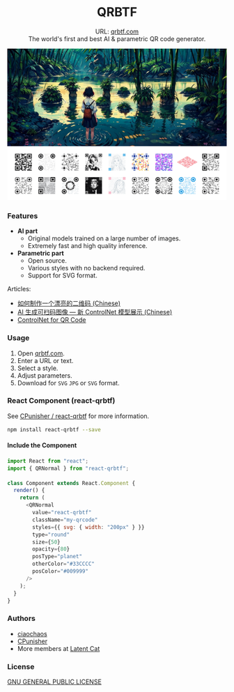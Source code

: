 <h1 align="center">QRBTF</h1>

<p align="center">
    URL: <a href="https://qrbtf.com" target="_blank">qrbtf.com</a><br />
    The world's first and best AI & parametric QR code generator.
</p>

<p align="center">
    <img src="public/assets/resources/qrbtf-hero.jpg">
    <img src="public/assets/resources/qrcodes.jpg">
</p>

### Features

- **AI part**
  - Original models trained on a large number of images.
  - Extremely fast and high quality inference.
- **Parametric part**
  - Open source.
  - Various styles with no backend required.
  - Support for SVG format.

Articles:

- [如何制作一个漂亮的二维码 (Chinese)](https://mp.weixin.qq.com/s/_Oy9I9FqPXhfwN9IUhf6_g)
- [AI 生成可扫码图像 — 新 ControlNet 模型展示 (Chinese)](https://mp.weixin.qq.com/s/i4WR5ULH1ZZYl8Watf3EPw)
- [ControlNet for QR Code](https://www.reddit.com/r/StableDiffusion/comments/141hg9x/controlnet_for_qr_code/)

### Usage

1. Open [qrbtf.com](https://qrbtf.com).
2. Enter a URL or text.
3. Select a style.
4. Adjust parameters.
5. Download for `SVG` `JPG` or `SVG` format.

### React Component (react-qrbtf)

See [CPunisher / react-qrbtf](https://github.com/cpunisher/react-qrbtf) for more information.

```bash
npm install react-qrbtf --save
```

#### Include the Component

```js
import React from "react";
import { QRNormal } from "react-qrbtf";

class Component extends React.Component {
  render() {
    return (
      <QRNormal
        value="react-qrbtf"
        className="my-qrcode"
        styles={{ svg: { width: "200px" } }}
        type="round"
        size={50}
        opacity={80}
        posType="planet"
        otherColor="#33CCCC"
        posColor="#009999"
      />
    );
  }
}
```

### Authors

- [ciaochaos](https://github.com/ciaochaos)
- [CPunisher](https://github.com/CPunisher)
- More members at [Latent Cat](https://latentcat.com)

### License

[GNU GENERAL PUBLIC LICENSE](LICENSE)
